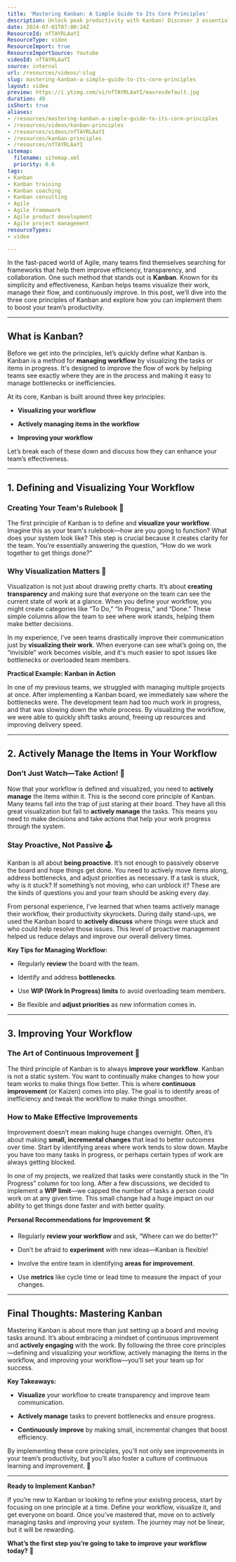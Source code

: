 ```yaml
---
title: 'Mastering Kanban: A Simple Guide to Its Core Principles'
description: Unlock peak productivity with Kanban! Discover 3 essential principles to simplify workflows and enhance efficiency in this must-watch video.
date: 2024-07-01T07:00:24Z
ResourceId: nfTAYRLAaYI
ResourceType: video
ResourceImport: true
ResourceImportSource: Youtube
videoId: nfTAYRLAaYI
source: internal
url: /resources/videos/:slug
slug: mastering-kanban-a-simple-guide-to-its-core-principles
layout: video
preview: https://i.ytimg.com/vi/nfTAYRLAaYI/maxresdefault.jpg
duration: 49
isShort: true
aliases:
- /resources/mastering-kanban-a-simple-guide-to-its-core-principles
- /resources/videos/kanban-principles
- /resources/videos/nfTAYRLAaYI
- /resources/kanban-principles
- /resources/nfTAYRLAaYI
sitemap:
  filename: sitemap.xml
  priority: 0.6
tags:
- Kanban
- Kanban training
- Kanban coaching
- Kanban consulting
- Agile
- Agile framework
- Agile product development
- Agile project management
resourceTypes:
- video

---
```

In the fast-paced world of Agile, many teams find themselves searching for frameworks that help them improve efficiency, transparency, and collaboration. One such method that stands out is **Kanban**. Known for its simplicity and effectiveness, Kanban helps teams visualize their work, manage their flow, and continuously improve. In this post, we’ll dive into the three core principles of Kanban and explore how you can implement them to boost your team’s productivity.

* * *

## **What is Kanban?**

Before we get into the principles, let’s quickly define what Kanban is. Kanban is a method for **managing workflow** by visualizing the tasks or items in progress. It's designed to improve the flow of work by helping teams see exactly where they are in the process and making it easy to manage bottlenecks or inefficiencies.

At its core, Kanban is built around three key principles:

- **Visualizing your workflow**

- **Actively managing items in the workflow**

- **Improving your workflow**

Let’s break each of these down and discuss how they can enhance your team’s effectiveness.

* * *

## **1\. Defining and Visualizing Your Workflow**

### **Creating Your Team's Rulebook** **📜**

The first principle of Kanban is to define and **visualize your workflow**. Imagine this as your team's rulebook—how are you going to function? What does your system look like? This step is crucial because it creates clarity for the team. You’re essentially answering the question, “How do we work together to get things done?”

### **Why Visualization Matters** **🎯**

Visualization is not just about drawing pretty charts. It’s about **creating transparency** and making sure that everyone on the team can see the current state of work at a glance. When you define your workflow, you might create categories like “To Do,” “In Progress,” and “Done.” These simple columns allow the team to see where work stands, helping them make better decisions.

In my experience, I’ve seen teams drastically improve their communication just by **visualizing their work**. When everyone can see what’s going on, the “invisible” work becomes visible, and it's much easier to spot issues like bottlenecks or overloaded team members.

**Practical Example: Kanban in Action**

In one of my previous teams, we struggled with managing multiple projects at once. After implementing a Kanban board, we immediately saw where the bottlenecks were. The development team had too much work in progress, and that was slowing down the whole process. By visualizing the workflow, we were able to quickly shift tasks around, freeing up resources and improving delivery speed.

* * *

## **2\. Actively Manage the Items in Your Workflow**

### **Don’t Just Watch—Take Action!** **🚀**

Now that your workflow is defined and visualized, you need to **actively manage** the items within it. This is the second core principle of Kanban. Many teams fall into the trap of just staring at their board. They have all this great visualization but fail to **actively manage** the tasks. This means you need to make decisions and take actions that help your work progress through the system.

### **Stay Proactive, Not Passive** **🕹️**

Kanban is all about **being proactive**. It’s not enough to passively observe the board and hope things get done. You need to actively move items along, address bottlenecks, and adjust priorities as necessary. If a task is stuck, why is it stuck? If something’s not moving, who can unblock it? These are the kinds of questions you and your team should be asking every day.

From personal experience, I’ve learned that when teams actively manage their workflow, their productivity skyrockets. During daily stand-ups, we used the Kanban board to **actively discuss** where things were stuck and who could help resolve those issues. This level of proactive management helped us reduce delays and improve our overall delivery times.

**Key Tips for Managing Workflow:**

- Regularly **review** the board with the team.

- Identify and address **bottlenecks**.

- Use **WIP (Work In Progress) limits** to avoid overloading team members.

- Be flexible and **adjust priorities** as new information comes in.

* * *

## **3\. Improving Your Workflow**

### **The Art of Continuous Improvement** **🔄**

The third principle of Kanban is to always **improve your workflow**. Kanban is not a static system. You want to continually make changes to how your team works to make things flow better. This is where **continuous improvement** (or Kaizen) comes into play. The goal is to identify areas of inefficiency and tweak the workflow to make things smoother.

### **How to Make Effective Improvements**

Improvement doesn’t mean making huge changes overnight. Often, it’s about making **small, incremental changes** that lead to better outcomes over time. Start by identifying areas where work tends to slow down. Maybe you have too many tasks in progress, or perhaps certain types of work are always getting blocked.

In one of my projects, we realized that tasks were constantly stuck in the “In Progress” column for too long. After a few discussions, we decided to implement a **WIP limit**—we capped the number of tasks a person could work on at any given time. This small change had a huge impact on our ability to get things done faster and with better quality.

**Personal Recommendations for Improvement** **🛠️**

- Regularly **review your workflow** and ask, “Where can we do better?”

- Don’t be afraid to **experiment** with new ideas—Kanban is flexible!

- Involve the entire team in identifying **areas for improvement**.

- Use **metrics** like cycle time or lead time to measure the impact of your changes.

* * *

## **Final Thoughts: Mastering Kanban**

Mastering Kanban is about more than just setting up a board and moving tasks around. It’s about embracing a mindset of continuous improvement and **actively engaging** with the work. By following the three core principles—defining and visualizing your workflow, actively managing the items in the workflow, and improving your workflow—you’ll set your team up for success.

**Key Takeaways:**

- **Visualize** your workflow to create transparency and improve team communication.

- **Actively manage** tasks to prevent bottlenecks and ensure progress.

- **Continuously improve** by making small, incremental changes that boost efficiency.

By implementing these core principles, you’ll not only see improvements in your team’s productivity, but you’ll also foster a culture of continuous learning and improvement. 🎉

* * *

**Ready to Implement Kanban?**

If you’re new to Kanban or looking to refine your existing process, start by focusing on one principle at a time. Define your workflow, visualize it, and get everyone on board. Once you’ve mastered that, move on to actively managing tasks and improving your system. The journey may not be linear, but it will be rewarding.

**What’s the first step you’re going to take to improve your workflow today?** 🚀
